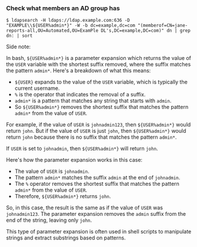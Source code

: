 
### Check what members an AD group has

```
$ ldapsearch -H ldaps://ldap.example.com:636 -D "EXAMPLE\\${USER%admin*}" -W -b dc=example,dc=com "(memberof=CN=jane-reports-all,OU=Automated,OU=ExamPle DL's,DC=example,DC=com)" dn | grep dn: | sort
```

Side note:

In bash, `${USER%admin*}` is a parameter expansion which returns the value of the `USER` variable with the shortest suffix removed, where the suffix matches the pattern `admin*`. Here's a breakdown of what this means:

- `${USER}` expands to the value of the `USER` variable, which is typically the current username.
- `%` is the operator that indicates the removal of a suffix.
- `admin*` is a pattern that matches any string that starts with `admin`.
- So `${USER%admin*}` removes the shortest suffix that matches the pattern `admin*` from the value of `USER`.

For example, if the value of `USER` is `johnadmin123`, then `${USER%admin*}` would return `john`. But if the value of `USER` is just `john`, then `${USER%admin*}` would return `john` because there is no suffix that matches the pattern `admin*`.

If `USER` is set to `johnadmin`, then `${USER%admin*}` will return `john`. 

Here's how the parameter expansion works in this case: 

- The value of `USER` is `johnadmin`.
- The pattern `admin*` matches the suffix `admin` at the end of `johnadmin`.
- The `%` operator removes the shortest suffix that matches the pattern `admin*` from the value of `USER`.
- Therefore, `${USER%admin*}` returns `john`.

So, in this case, the result is the same as if the value of `USER` was `johnadmin123`. The parameter expansion removes the `admin` suffix from the end of the string, leaving only `john`.

This type of parameter expansion is often used in shell scripts to manipulate strings and extract substrings based on patterns.
